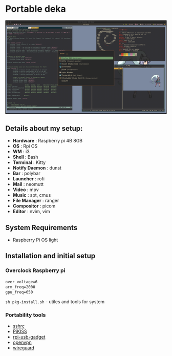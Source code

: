 # Portable deka 

![screenshot](screenshot.png)

## Details about my setup:
- **Hardware**                     : Raspberry pi 4B 8GB
- **OS**                           : Rpi OS
- **WM**                           : i3
- **Shell**                        : Bash
- **Terminal**                     : Kitty
- **Notify Daemon**                : dunst
- **Bar**                          : polybar
- **Launcher**                     : rofi
- **Mail**                         : neomutt
- **Video**                        : mpv
- **Music**                        : spt, cmus
- **File Manager**                 : ranger
- **Compositor**                   : picom
- **Editor**                       : nvim, vim

## System Requirements
 - Raspberry Pi OS light
## Installation and initial setup

### Overclock Raspberry pi
```
over_voltage=6
arm_freq=2000
gpu_freq=650
```

`sh pkg-install.sh` - utiles and tools for system

### Portability tools
- [sshrc](https://github.com/cdown/sshrc)
- [PiKISS](https://github.com/jmcerrejon/PiKISS)
- [rpi-usb-gadget](https://github.com/kmpm/rpi-usb-gadget)
- [openvpn](https://github.com/kylemanna/docker-openvpn)
- [wireguard](https://github.com/jnnngs/wireguard.sh)

